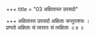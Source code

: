 +++
title = "03 अक्षितास्त उपसदो"

+++
अक्षितास्त उपसदो अक्षिताः सन्तुराशयः ।  
प्रणतो अक्षिताः सं त्वत्तारः सं त्वक्षिताः ॥ ४ ॥